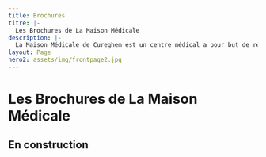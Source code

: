 ```yaml
---
title: Brochures
titre: |-
  Les Brochures de La Maison Médicale
description: |-
  La Maison Médicale de Cureghem est un centre médical a pour but de répondre à tous vos besoins en termes de santé. Les services sont assurés par des spécialistes qualifiés dans les domaines dont vous avez besoin. Les différents services sont repris dans le tableau ci-dessous:
layout: Page
hero2: assets/img/frontpage2.jpg
---
```


# Les Brochures de La Maison Médicale

## En construction
